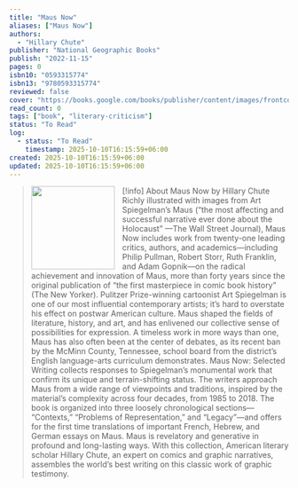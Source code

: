 ```yaml
---
title: "Maus Now"
aliases: ["Maus Now"]
authors: 
  - "Hillary Chute"
publisher: "National Geographic Books"
publish: "2022-11-15"
pages: 0
isbn10: "0593315774"
isbn13: "9780593315774"
reviewed: false
cover: "https://books.google.com/books/publisher/content/images/frontcover/jTOOEAAAQBAJ?fife=w600-h900&source=gbs_api"
read_count: 0
tags: ["book", "literary-criticism"]
status: "To Read"
log:
  - status: "To Read"
    timestamp: 2025-10-10T16:15:59+06:00
created: 2025-10-10T16:15:59+06:00
updated: 2025-10-10T16:15:59+06:00
---
```


> [!info] About Maus Now by Hillary Chute
> <img src="https://books.google.com/books/publisher/content/images/frontcover/jTOOEAAAQBAJ?fife=w600-h900&source=gbs_api" style="float: left; width: 150px; height: auto; margin-right: 1em;" /> Richly illustrated with images from Art Spiegelman’s Maus (“the most affecting and successful narrative ever done about the Holocaust” —The Wall Street Journal), Maus Now includes work from twenty-one leading critics, authors, and academics—including Philip Pullman, Robert Storr, Ruth Franklin, and Adam Gopnik—on the radical achievement and innovation of Maus, more than forty years since the original publication of “the first masterpiece in comic book history” (The New Yorker). Pulitzer Prize-winning cartoonist Art Spiegelman is one of our most influential contemporary artists; it’s hard to overstate his effect on postwar American culture. Maus shaped the fields of literature, history, and art, and has enlivened our collective sense of possibilities for expression. A timeless work in more ways than one, Maus has also often been at the center of debates, as its recent ban by the McMinn County, Tennessee, school board from the district’s English language-arts curriculum demonstrates. Maus Now: Selected Writing collects responses to Spiegelman’s monumental work that confirm its unique and terrain-shifting status. The writers approach Maus from a wide range of viewpoints and traditions, inspired by the material’s complexity across four decades, from 1985 to 2018. The book is organized into three loosely chronological sections— “Contexts,” “Problems of Representation,” and “Legacy”—and offers for the first time translations of important French, Hebrew, and German essays on Maus. Maus is revelatory and generative in profound and long-lasting ways. With this collection, American literary scholar Hillary Chute, an expert on comics and graphic narratives, assembles the world’s best writing on this classic work of graphic testimony.